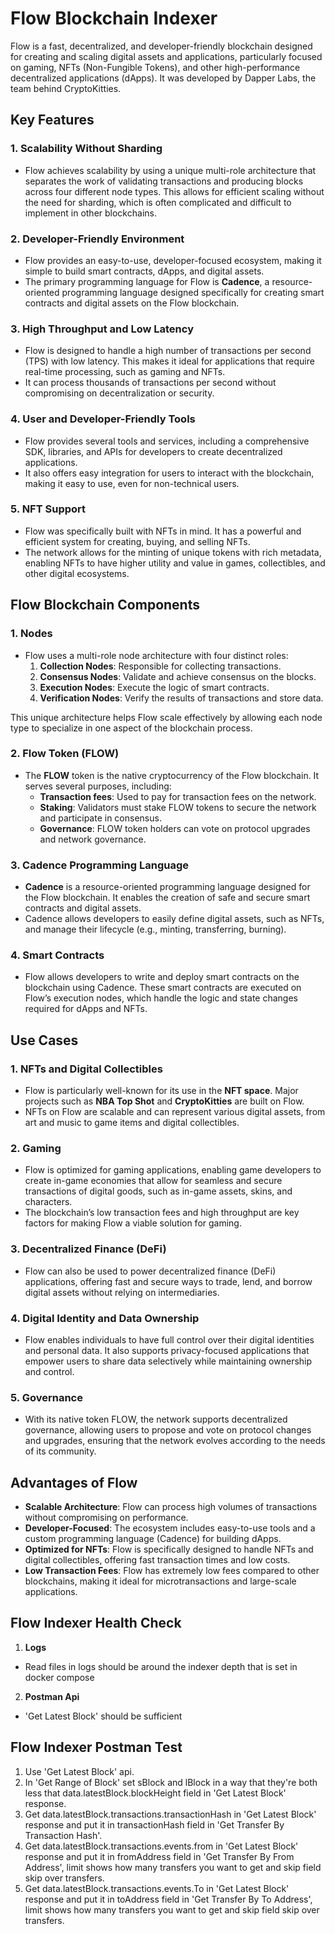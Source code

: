# Flow Blockchain Indexer

Flow is a fast, decentralized, and developer-friendly blockchain designed for creating and scaling digital assets and applications, particularly focused on gaming, NFTs (Non-Fungible Tokens), and other high-performance decentralized applications (dApps). It was developed by Dapper Labs, the team behind CryptoKitties.

## Key Features

### 1. **Scalability Without Sharding**
   - Flow achieves scalability by using a unique multi-role architecture that separates the work of validating transactions and producing blocks across four different node types. This allows for efficient scaling without the need for sharding, which is often complicated and difficult to implement in other blockchains.

### 2. **Developer-Friendly Environment**
   - Flow provides an easy-to-use, developer-focused ecosystem, making it simple to build smart contracts, dApps, and digital assets.
   - The primary programming language for Flow is **Cadence**, a resource-oriented programming language designed specifically for creating smart contracts and digital assets on the Flow blockchain.

### 3. **High Throughput and Low Latency**
   - Flow is designed to handle a high number of transactions per second (TPS) with low latency. This makes it ideal for applications that require real-time processing, such as gaming and NFTs.
   - It can process thousands of transactions per second without compromising on decentralization or security.

### 4. **User and Developer-Friendly Tools**
   - Flow provides several tools and services, including a comprehensive SDK, libraries, and APIs for developers to create decentralized applications.
   - It also offers easy integration for users to interact with the blockchain, making it easy to use, even for non-technical users.

### 5. **NFT Support**
   - Flow was specifically built with NFTs in mind. It has a powerful and efficient system for creating, buying, and selling NFTs.
   - The network allows for the minting of unique tokens with rich metadata, enabling NFTs to have higher utility and value in games, collectibles, and other digital ecosystems.

## Flow Blockchain Components

### 1. **Nodes**
   - Flow uses a multi-role node architecture with four distinct roles:
     1. **Collection Nodes**: Responsible for collecting transactions.
     2. **Consensus Nodes**: Validate and achieve consensus on the blocks.
     3. **Execution Nodes**: Execute the logic of smart contracts.
     4. **Verification Nodes**: Verify the results of transactions and store data.
   
   This unique architecture helps Flow scale effectively by allowing each node type to specialize in one aspect of the blockchain process.

### 2. **Flow Token (FLOW)**
   - The **FLOW** token is the native cryptocurrency of the Flow blockchain. It serves several purposes, including:
     - **Transaction fees**: Used to pay for transaction fees on the network.
     - **Staking**: Validators must stake FLOW tokens to secure the network and participate in consensus.
     - **Governance**: FLOW token holders can vote on protocol upgrades and network governance.

### 3. **Cadence Programming Language**
   - **Cadence** is a resource-oriented programming language designed for the Flow blockchain. It enables the creation of safe and secure smart contracts and digital assets.
   - Cadence allows developers to easily define digital assets, such as NFTs, and manage their lifecycle (e.g., minting, transferring, burning).

### 4. **Smart Contracts**
   - Flow allows developers to write and deploy smart contracts on the blockchain using Cadence. These smart contracts are executed on Flow’s execution nodes, which handle the logic and state changes required for dApps and NFTs.

## Use Cases

### 1. **NFTs and Digital Collectibles**
   - Flow is particularly well-known for its use in the **NFT space**. Major projects such as **NBA Top Shot** and **CryptoKitties** are built on Flow.
   - NFTs on Flow are scalable and can represent various digital assets, from art and music to game items and digital collectibles.

### 2. **Gaming**
   - Flow is optimized for gaming applications, enabling game developers to create in-game economies that allow for seamless and secure transactions of digital goods, such as in-game assets, skins, and characters.
   - The blockchain’s low transaction fees and high throughput are key factors for making Flow a viable solution for gaming.

### 3. **Decentralized Finance (DeFi)**
   - Flow can also be used to power decentralized finance (DeFi) applications, offering fast and secure ways to trade, lend, and borrow digital assets without relying on intermediaries.

### 4. **Digital Identity and Data Ownership**
   - Flow enables individuals to have full control over their digital identities and personal data. It also supports privacy-focused applications that empower users to share data selectively while maintaining ownership and control.

### 5. **Governance**
   - With its native token FLOW, the network supports decentralized governance, allowing users to propose and vote on protocol changes and upgrades, ensuring that the network evolves according to the needs of its community.

## Advantages of Flow

- **Scalable Architecture**: Flow can process high volumes of transactions without compromising on performance.
- **Developer-Focused**: The ecosystem includes easy-to-use tools and a custom programming language (Cadence) for building dApps.
- **Optimized for NFTs**: Flow is specifically designed to handle NFTs and digital collectibles, offering fast transaction times and low costs.
- **Low Transaction Fees**: Flow has extremely low fees compared to other blockchains, making it ideal for microtransactions and large-scale applications.

## Flow Indexer Health Check

1. **Logs**
 *   Read files in logs should be around the indexer depth that is set in docker compose
2. **Postman Api**
 *   'Get Latest Block' should be sufficient

## Flow Indexer Postman Test

1. Use 'Get Latest Block' api.
2. In 'Get Range of Block' set sBlock and lBlock in a way that they're both less that data.latestBlock.blockHeight field in 'Get Latest Block' response.
3. Get data.latestBlock.transactions.transactionHash in 'Get Latest Block' response and put it in transactionHash field in 'Get Transfer By Transaction Hash'.
4. Get data.latestBlock.transactions.events.from in 'Get Latest Block' response and put it in fromAddress field in 'Get Transfer By From Address', limit shows how many transfers you want to get and skip field skip over transfers.
5. Get data.latestBlock.transactions.events.To in 'Get Latest Block' response and put it in toAddress field in 'Get Transfer By To Address', limit shows how many transfers you want to get and skip field skip over transfers.